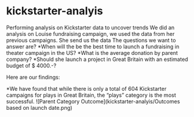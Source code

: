 # kickstarter-analyis
Performing analysis on Kickstarter data to uncover trends
We did an analysis on Louise fundraising campaign, we used the data from her previous campaigns. She send us the data 
The questions we want to answer are? 
*When will the be the best time to launch a fundraising in theater campaign in the US?
*What is the average donation by parent company? 
*Should she launch a project in Great Britain with an estimated budget of $ 4000.-?

Here are our findings:


*We have found that while there is only a total of 604 Kickstarter campaigns for plays in Great Britain, the “plays” category is the most successful.
![Parent Category Outcome](kickstarter-analyis/Outcomes based on launch date.png)
